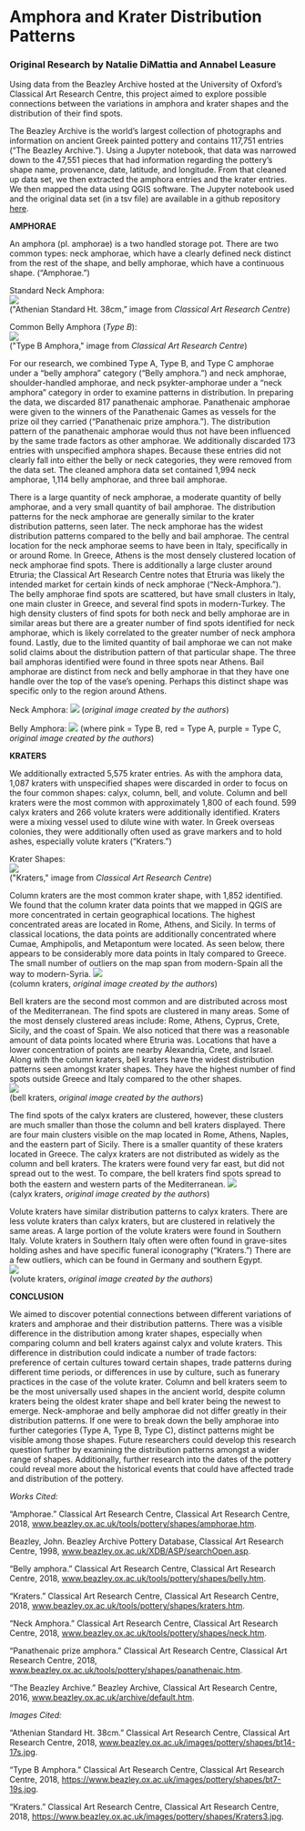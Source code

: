 # Amphora and Krater Distribution Patterns
### Original Research by Natalie DiMattia and Annabel Leasure

Using data from the Beazley Archive hosted at the University of Oxford’s Classical Art Research Centre, this project aimed to explore possible connections between the variations in amphora and krater shapes and the distribution of their find spots.

The Beazley Archive is the world’s largest collection of photographs and information on ancient Greek painted pottery and contains 117,751 entries (“The Beazley Archive.”). Using a Jupyter notebook, that data was narrowed down to the 47,551 pieces that had information regarding the pottery’s shape name, provenance, date, latitude, and longitude. From that cleaned up data set, we then extracted the amphora entries and the krater entries. We then mapped the data using QGIS software. The Jupyter notebook used and the original data set (in a tsv file) are available in a github repository [here](https://github.com/nadimattia/clas299/tree/master/beazley_finalproject).

**AMPHORAE**

An amphora (pl. amphorae) is a two handled storage pot. There are two common types: neck amphorae, which have a clearly defined neck distinct from the rest of the shape, and belly amphorae, which have a continuous shape. (“Amphorae.”)

Standard Neck Amphora:  
<img src="https://www.beazley.ox.ac.uk/images/pottery/shapes/bt14-17s.jpg"/>   
("Athenian Standard Ht. 38cm,” image from *Classical Art Research Centre*)

Common Belly Amphora (*Type B*):  
<img src="https://www.beazley.ox.ac.uk/images/pottery/shapes/bt7-19s.jpg"/>   
("Type B Amphora," image from *Classical Art Research Centre*)

For our research, we combined Type A, Type B, and Type C amphorae under a “belly amphora” category (“Belly amphora.”) and neck amphorae, shoulder-handled amphorae, and neck psykter-amphorae under a “neck amphora” category in order to examine patterns in distribution. In preparing the data, we discarded 817 panathenaic amphorae. Panathenaic amphorae were given to the winners of the Panathenaic Games as vessels for the prize oil they carried (“Panathenaic prize amphora.”). The distribution pattern of the panathenaic amphorae would thus not have been influenced by the same trade factors as other amphorae. We additionally discarded 173 entries with unspecified amphora shapes. Because these entries did not clearly fall into either the belly or neck categories, they were removed from the data set. The cleaned amphora data set contained 1,994 neck amphorae, 1,114 belly amphorae, and three bail amphorae.

There is a large quantity of neck amphorae, a moderate quantity of belly amphorae, and a very small quantity of bail amphorae. The distribution patterns for the neck amphorae are generally similar to the krater distribution patterns, seen later. The neck amphorae has the widest distribution patterns compared to the belly and bail amphorae. The central location for the neck amphorae seems to have been in Italy, specifically in or around Rome. In Greece, Athens is the most densely clustered location of neck amphorae find spots. There is additionally a large cluster around Etruria; the Classical Art Research Centre notes that Etruria was likely the intended market for certain kinds of neck amphorae (“Neck-Amphora.”). The belly amphorae find spots are scattered, but have small clusters in Italy, one main cluster in Greece, and several find spots in modern-Turkey. The high density clusters of find spots for both neck and belly amphorae are in similar areas but there are a greater number of find spots identified for neck amphorae, which is likely correlated to the greater number of neck amphora found. Lastly, due to the limited quantity of bail amphorae we can not make solid claims about the distribution pattern of that particular shape. The three bail amphoras identified were found in three spots near Athens. Bail amphorae are distinct from neck and belly amphorae in that they have one handle over the top of the vase’s opening. Perhaps this distinct shape was specific only to the region around Athens.

Neck Amphora:
<img src="https://github.com/nadimattia/clas299/blob/master/beazley_finalproject/qgis_images/neck_amphoras_image.png?raw=true"/>
(*original image created by the authors*)

Belly Amphora:
<img src="https://github.com/nadimattia/clas299/blob/master/beazley_finalproject/qgis_images/belly_amphoras_image.png?raw=true"/>
(where pink = Type B, red = Type A, purple = Type C, *original image created by the authors*)

**KRATERS**

We additionally extracted 5,575 krater entries. As with the amphora data, 1,087 kraters with unspecified shapes were discarded in order to focus on the four common shapes: calyx, column, bell, and volute. Column and bell kraters were the most common with approximately 1,800 of each found. 599 calyx kraters and 266 volute kraters were additionally identified. Kraters were a mixing vessel used to dilute wine with water. In Greek overseas colonies, they were additionally often used as grave markers and to hold ashes, especially volute kraters (“Kraters.”)

Krater Shapes:  
<img src="https://www.beazley.ox.ac.uk/images/pottery/shapes/Kraters3.jpg"/>  
("Kraters," image from *Classical Art Research Centre*)

Column kraters are the most common krater shape, with 1,852 identified. We found that the column krater data points that we mapped in QGIS are  more concentrated in certain geographical locations. The highest concentrated areas are located in Rome, Athens, and Sicily. In terms of classical locations, the data points are additionally concentrated where  Cumae, Amphipolis, and Metapontum were located. As seen below, there appears to be considerably more data points in Italy compared to Greece. The small number of outliers on the map span from modern-Spain all the way to modern-Syria.
<img src="https://github.com/nadimattia/clas299/blob/master/beazley_finalproject/qgis_images/column_krater_image.png?raw=true"/>  
(column kraters, *original image created by the authors*)

Bell kraters are the second most common and are distributed across most of the Mediterranean. The find spots are clustered in many areas. Some of the most densely clustered areas include: Rome, Athens, Cyprus, Crete, Sicily, and the coast of Spain. We also noticed that there was a reasonable amount of data points located where Etruria was. Locations that have a lower concentration of points are nearby Alexandria, Crete, and Israel. Along with the column kraters, bell kraters have the widest distribution patterns seen amongst krater shapes. They have the highest number of find spots outside Greece and Italy compared to the other shapes.  
<img src="https://github.com/nadimattia/clas299/blob/master/beazley_finalproject/qgis_images/bell_kraters_image.png?raw=true"/>  
(bell kraters, *original image created by the authors*)

The find spots of the calyx kraters are clustered, however, these clusters are much smaller than those the column and bell kraters displayed. There are four main clusters visible on the map located in Rome, Athens, Naples, and the eastern part of Sicily. There is a smaller quantity of these kraters located in Greece. The calyx kraters are not distributed as widely as the column and bell kraters. The kraters were found very far east, but did not spread out to the west. To compare, the bell kraters find spots spread to both the eastern and western parts of the Mediterranean.
<img src="https://github.com/nadimattia/clas299/blob/master/beazley_finalproject/qgis_images/calyx_kraters_image.png?raw=true"/>  
(calyx kraters, *original image created by the authors*)

Volute kraters have similar distribution patterns to calyx kraters. There are less volute kraters than calyx kraters, but are clustered in relatively the same areas. A large portion of the volute kraters were found in Southern Italy. Volute kraters in Southern Italy often were often found in grave-sites holding ashes and have specific funeral iconography (“Kraters.”) There are a few outliers, which can be found in Germany and southern Egypt.  
<img src="https://github.com/nadimattia/clas299/blob/master/beazley_finalproject/qgis_images/volute_kraters_image.png?raw=true"/>  
(volute kraters, *original image created by the authors*)

**CONCLUSION**

We aimed to discover potential connections between different variations of kraters and amphorae and their distribution patterns. There was a visible difference in the distribution among krater shapes, especially when comparing column and bell kraters against calyx and volute kraters. This difference in distribution could indicate a number of trade factors: preference of certain cultures toward certain shapes, trade patterns during different time periods, or differences in use by culture, such as funerary practices in the case of the volute krater. Column and bell kraters seem to be the most universally used shapes in the ancient world, despite column kraters being the oldest krater shape and bell krater being the newest to emerge. Neck-amphorae and belly amphorae did not differ greatly in their distribution patterns. If one were to break down the belly amphorae into further categories (Type A, Type B, Type C), distinct patterns might be visible among those shapes. Future researchers could develop this research question further by examining the distribution patterns amongst a wider range of shapes. Additionally, further research into the dates of the pottery could reveal more about the historical events that could have affected trade and distribution of the pottery.

*Works Cited:*

“Amphorae.” Classical Art Research Centre, Classical Art Research Centre, 2018, www.beazley.ox.ac.uk/tools/pottery/shapes/amphorae.htm.

Beazley, John. Beazley Archive Pottery Database, Classical Art Research Centre, 1998, www.beazley.ox.ac.uk/XDB/ASP/searchOpen.asp.

“Belly amphora.” Classical Art Research Centre, Classical Art Research Centre, 2018, www.beazley.ox.ac.uk/tools/pottery/shapes/belly.htm.

“Kraters.” Classical Art Research Centre, Classical Art Research Centre, 2018, www.beazley.ox.ac.uk/tools/pottery/shapes/kraters.htm.

“Neck Amphora.” Classical Art Research Centre, Classical Art Research Centre, 2018, www.beazley.ox.ac.uk/tools/pottery/shapes/neck.htm.


“Panathenaic prize amphora.” Classical Art Research Centre, Classical Art Research Centre, 2018, www.beazley.ox.ac.uk/tools/pottery/shapes/panathenaic.htm.

“The Beazley Archive.” Beazley Archive, Classical Art Research Centre, 2016, www.beazley.ox.ac.uk/archive/default.htm.

*Images Cited:*

“Athenian Standard Ht. 38cm.” Classical Art Research Centre, Classical Art Research Centre, 2018, www.beazley.ox.ac.uk/images/pottery/shapes/bt14-17s.jpg.

“Type B Amphora.” Classical Art Research Centre, Classical Art Research Centre, 2018, https://www.beazley.ox.ac.uk/images/pottery/shapes/bt7-19s.jpg.

“Kraters.” Classical Art Research Centre, Classical Art Research Centre, 2018, https://www.beazley.ox.ac.uk/images/pottery/shapes/Kraters3.jpg.
